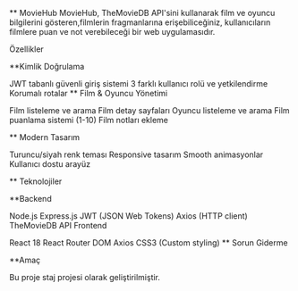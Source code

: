 ** MovieHub
MovieHub, TheMovieDB API'sini kullanarak film ve oyuncu bilgilerini gösteren,filmlerin fragmanlarına erişebiliceğiniz, kullanıcıların filmlere puan ve not verebileceği bir web uygulamasıdır.

Özellikler

**Kimlik Doğrulama

JWT tabanlı güvenli giriş sistemi
3 farklı kullanıcı rolü ve yetkilendirme
Korumalı rotalar
** Film & Oyuncu Yönetimi

Film listeleme ve arama
Film detay sayfaları
Oyuncu listeleme ve arama
Film puanlama sistemi (1-10)
Film notları ekleme

** Modern Tasarım

Turuncu/siyah renk teması
Responsive tasarım
Smooth animasyonlar
Kullanıcı dostu arayüz

** Teknolojiler

**Backend

Node.js
Express.js
JWT (JSON Web Tokens)
Axios (HTTP client)
TheMovieDB API
Frontend

React 18
React Router DOM
Axios
CSS3 (Custom styling)
** Sorun Giderme

**Amaç

Bu proje staj projesi olarak geliştirilmiştir.
